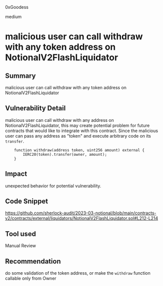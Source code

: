 0xGoodess

medium

# malicious user can call withdraw with any token address on NotionalV2FlashLiquidator

## Summary
malicious user can call withdraw with any token address on NotionalV2FlashLiquidator

## Vulnerability Detail
malicious user can call withdraw with any address on NotionalV2FlashLiquidator, this may create potential problem for future contracts that would like to integrate with this contract. Since the malicious user can pass any address as "token" and execute arbitrary code on its `transfer`. 

```solidity
    function withdraw(address token, uint256 amount) external {
        IERC20(token).transfer(owner, amount);
    }
```
## Impact
unexpected behavior for potential vulnerability.

## Code Snippet
https://github.com/sherlock-audit/2023-03-notional/blob/main/contracts-v2/contracts/external/liquidators/NotionalV2FlashLiquidator.sol#L212-L214

## Tool used

Manual Review

## Recommendation
do some validation of the token address, or make the `withdraw` function callable only from Owner